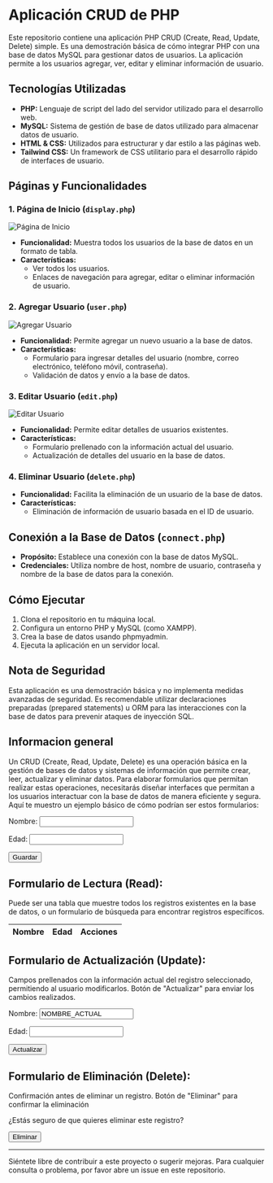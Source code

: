 
# Aplicación CRUD de PHP

Este repositorio contiene una aplicación PHP CRUD (Create, Read, Update, Delete) simple. Es una demostración básica de cómo integrar PHP con una base de datos MySQL para gestionar datos de usuarios. La aplicación permite a los usuarios agregar, ver, editar y eliminar información de usuario.

## Tecnologías Utilizadas

- **PHP:** Lenguaje de script del lado del servidor utilizado para el desarrollo web.
- **MySQL:** Sistema de gestión de base de datos utilizado para almacenar datos de usuario.
- **HTML & CSS:** Utilizados para estructurar y dar estilo a las páginas web.
- **Tailwind CSS:** Un framework de CSS utilitario para el desarrollo rápido de interfaces de usuario.

## Páginas y Funcionalidades

### 1. Página de Inicio (`display.php`)

![Página de Inicio](images/display.png)

- **Funcionalidad:** Muestra todos los usuarios de la base de datos en un formato de tabla.
- **Características:** 
  - Ver todos los usuarios.
  - Enlaces de navegación para agregar, editar o eliminar información de usuario.

### 2. Agregar Usuario (`user.php`)

![Agregar Usuario](images/add.png)

- **Funcionalidad:** Permite agregar un nuevo usuario a la base de datos.
- **Características:** 
  - Formulario para ingresar detalles del usuario (nombre, correo electrónico, teléfono móvil, contraseña).
  - Validación de datos y envío a la base de datos.

### 3. Editar Usuario (`edit.php`)

![Editar Usuario](images/edit.png)

- **Funcionalidad:** Permite editar detalles de usuarios existentes.
- **Características:** 
  - Formulario prellenado con la información actual del usuario.
  - Actualización de detalles del usuario en la base de datos.

### 4. Eliminar Usuario (`delete.php`)

- **Funcionalidad:** Facilita la eliminación de un usuario de la base de datos.
- **Características:** 
  - Eliminación de información de usuario basada en el ID de usuario.

## Conexión a la Base de Datos (`connect.php`)

- **Propósito:** Establece una conexión con la base de datos MySQL.
- **Credenciales:** Utiliza nombre de host, nombre de usuario, contraseña y nombre de la base de datos para la conexión.

## Cómo Ejecutar

1. Clona el repositorio en tu máquina local.
2. Configura un entorno PHP y MySQL (como XAMPP).
3. Crea la base de datos usando phpmyadmin.
4. Ejecuta la aplicación en un servidor local.

## Nota de Seguridad

Esta aplicación es una demostración básica y no implementa medidas avanzadas de seguridad. Es recomendable utilizar declaraciones preparadas (prepared statements) u ORM para las interacciones con la base de datos para prevenir ataques de inyección SQL.

## Informacion general
 
Un CRUD (Create, Read, Update, Delete) es una operación básica en la gestión de bases de datos y sistemas de información que permite crear, leer, actualizar y eliminar datos. Para elaborar formularios que permitan realizar estas operaciones, necesitarás diseñar interfaces que permitan a los usuarios interactuar con la base de datos de manera eficiente y segura. Aquí te muestro un ejemplo básico de cómo podrían ser estos formularios:

<form action="crear_registro.php" method="POST">
  <label for="nombre">Nombre:</label>
  <input type="text" id="nombre" name="nombre" required><br>
  
  <label for="edad">Edad:</label>
  <input type="number" id="edad" name="edad" required><br>
  
  <button type="submit">Guardar</button>
</form>

## Formulario de Lectura (Read):
Puede ser una tabla que muestre todos los registros existentes en la base de datos, o un formulario de búsqueda para encontrar registros específicos.

<table>
  <thead>
    <tr>
      <th>Nombre</th>
      <th>Edad</th>
      <th>Acciones</th>
    </tr>
  </thead>
  <tbody>
    <!-- Aquí se mostrarán los registros obtenidos de la base de datos -->
  </tbody>
</table>

## Formulario de Actualización (Update):
Campos prellenados con la información actual del registro seleccionado, permitiendo al usuario modificarlos.
Botón de "Actualizar" para enviar los cambios realizados.

<form action="actualizar_registro.php" method="POST">
  <input type="hidden" id="id" name="id" value="ID_DEL_REGISTRO_A_ACTUALIZAR">
  
  <label for="nombre">Nombre:</label>
  <input type="text" id="nombre" name="nombre" value="NOMBRE_ACTUAL" required><br>
  
  <label for="edad">Edad:</label>
  <input type="number" id="edad" name="edad" value="EDAD_ACTUAL" required><br>
  
  <button type="submit">Actualizar</button>
</form>


## Formulario de Eliminación (Delete):
Confirmación antes de eliminar un registro.
Botón de "Eliminar" para confirmar la eliminación

<form action="eliminar_registro.php" method="POST">
  <input type="hidden" id="id" name="id" value="ID_DEL_REGISTRO_A_ELIMINAR">
  
  <p>¿Estás seguro de que quieres eliminar este registro?</p>
  <button type="submit">Eliminar</button>
</form>

---

Siéntete libre de contribuir a este proyecto o sugerir mejoras. Para cualquier consulta o problema, por favor abre un issue en este repositorio.

